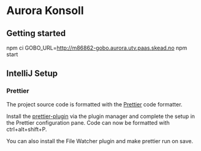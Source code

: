 # Aurora Konsoll

## Getting started
npm ci
GOBO_URL=http://m86862-gobo.aurora.utv.paas.skead.no npm start

## IntelliJ Setup

### Prettier

The project source code is formatted with the [Prettier](https://prettier.io/) code formatter.

Install the [prettier-plugin](https://plugins.jetbrains.com/plugin/10456-prettier) via the plugin manager and complete the setup in the Prettier configuration pane. Code can now be formatted with ctrl+alt+shift+P.

You can also install the File Watcher plugin and make prettier run on save.
